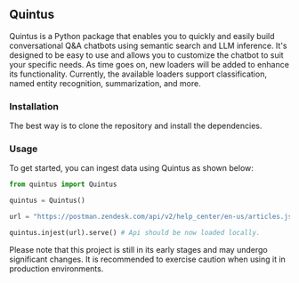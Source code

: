 ## Quintus

Quintus is a Python package that enables you to quickly and easily build conversational Q&A chatbots using semantic search and LLM inference. It's designed to be easy to use and allows you to customize the chatbot to suit your specific needs. As time goes on, new loaders will be added to enhance its functionality. Currently, the available loaders support classification, named entity recognition, summarization, and more.

### Installation

The best way is to clone the repository and install the dependencies.

### Usage

To get started, you can ingest data using Quintus as shown below:

```python
from quintus import Quintus

quintus = Quintus()

url = "https://postman.zendesk.com/api/v2/help_center/en-us/articles.json"

quintus.injest(url).serve() # Api should be now loaded locally.
```

Please note that this project is still in its early stages and may undergo significant changes. It is recommended to exercise caution when using it in production environments.
